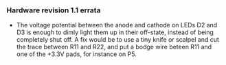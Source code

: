 ### Hardware revision 1.1 errata
- The voltage potential between the anode and cathode on LEDs D2 and D3 is enough to dimly light them up in their off-state, instead of being completely shut off. A fix would be to use a tiny knife or scalpel and cut the trace between R11 and R22, and put a bodge wire beteen R11 and one of the +3.3V pads, for instance on P5.